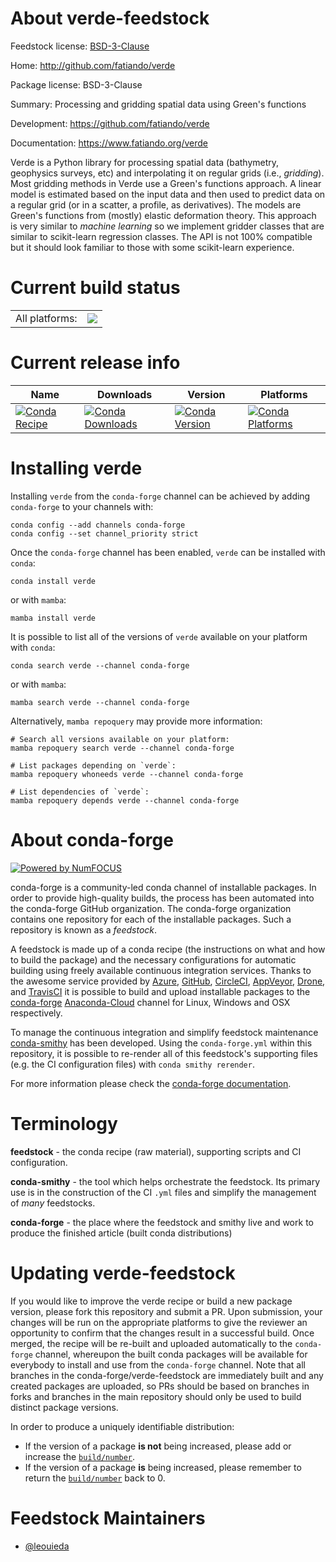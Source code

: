 About verde-feedstock
=====================

Feedstock license: [BSD-3-Clause](https://github.com/conda-forge/verde-feedstock/blob/main/LICENSE.txt)

Home: http://github.com/fatiando/verde

Package license: BSD-3-Clause

Summary: Processing and gridding spatial data using Green's functions

Development: https://github.com/fatiando/verde

Documentation: https://www.fatiando.org/verde

Verde is a Python library for processing spatial data (bathymetry, geophysics
surveys, etc) and interpolating it on regular grids (i.e., *gridding*).
Most gridding methods in Verde use a Green's functions approach.
A linear model is estimated based on the input data and then used to predict
data on a regular grid (or in a scatter, a profile, as derivatives).
The models are Green's functions from (mostly) elastic deformation theory.
This approach is very similar to *machine learning* so we implement gridder
classes that are similar to scikit-learn regression classes.
The API is not 100% compatible but it should look familiar to those with some
scikit-learn experience.


Current build status
====================


<table><tr><td>All platforms:</td>
    <td>
      <a href="https://dev.azure.com/conda-forge/feedstock-builds/_build/latest?definitionId=3634&branchName=main">
        <img src="https://dev.azure.com/conda-forge/feedstock-builds/_apis/build/status/verde-feedstock?branchName=main">
      </a>
    </td>
  </tr>
</table>

Current release info
====================

| Name | Downloads | Version | Platforms |
| --- | --- | --- | --- |
| [![Conda Recipe](https://img.shields.io/badge/recipe-verde-green.svg)](https://anaconda.org/conda-forge/verde) | [![Conda Downloads](https://img.shields.io/conda/dn/conda-forge/verde.svg)](https://anaconda.org/conda-forge/verde) | [![Conda Version](https://img.shields.io/conda/vn/conda-forge/verde.svg)](https://anaconda.org/conda-forge/verde) | [![Conda Platforms](https://img.shields.io/conda/pn/conda-forge/verde.svg)](https://anaconda.org/conda-forge/verde) |

Installing verde
================

Installing `verde` from the `conda-forge` channel can be achieved by adding `conda-forge` to your channels with:

```
conda config --add channels conda-forge
conda config --set channel_priority strict
```

Once the `conda-forge` channel has been enabled, `verde` can be installed with `conda`:

```
conda install verde
```

or with `mamba`:

```
mamba install verde
```

It is possible to list all of the versions of `verde` available on your platform with `conda`:

```
conda search verde --channel conda-forge
```

or with `mamba`:

```
mamba search verde --channel conda-forge
```

Alternatively, `mamba repoquery` may provide more information:

```
# Search all versions available on your platform:
mamba repoquery search verde --channel conda-forge

# List packages depending on `verde`:
mamba repoquery whoneeds verde --channel conda-forge

# List dependencies of `verde`:
mamba repoquery depends verde --channel conda-forge
```


About conda-forge
=================

[![Powered by
NumFOCUS](https://img.shields.io/badge/powered%20by-NumFOCUS-orange.svg?style=flat&colorA=E1523D&colorB=007D8A)](https://numfocus.org)

conda-forge is a community-led conda channel of installable packages.
In order to provide high-quality builds, the process has been automated into the
conda-forge GitHub organization. The conda-forge organization contains one repository
for each of the installable packages. Such a repository is known as a *feedstock*.

A feedstock is made up of a conda recipe (the instructions on what and how to build
the package) and the necessary configurations for automatic building using freely
available continuous integration services. Thanks to the awesome service provided by
[Azure](https://azure.microsoft.com/en-us/services/devops/), [GitHub](https://github.com/),
[CircleCI](https://circleci.com/), [AppVeyor](https://www.appveyor.com/),
[Drone](https://cloud.drone.io/welcome), and [TravisCI](https://travis-ci.com/)
it is possible to build and upload installable packages to the
[conda-forge](https://anaconda.org/conda-forge) [Anaconda-Cloud](https://anaconda.org/)
channel for Linux, Windows and OSX respectively.

To manage the continuous integration and simplify feedstock maintenance
[conda-smithy](https://github.com/conda-forge/conda-smithy) has been developed.
Using the ``conda-forge.yml`` within this repository, it is possible to re-render all of
this feedstock's supporting files (e.g. the CI configuration files) with ``conda smithy rerender``.

For more information please check the [conda-forge documentation](https://conda-forge.org/docs/).

Terminology
===========

**feedstock** - the conda recipe (raw material), supporting scripts and CI configuration.

**conda-smithy** - the tool which helps orchestrate the feedstock.
                   Its primary use is in the construction of the CI ``.yml`` files
                   and simplify the management of *many* feedstocks.

**conda-forge** - the place where the feedstock and smithy live and work to
                  produce the finished article (built conda distributions)


Updating verde-feedstock
========================

If you would like to improve the verde recipe or build a new
package version, please fork this repository and submit a PR. Upon submission,
your changes will be run on the appropriate platforms to give the reviewer an
opportunity to confirm that the changes result in a successful build. Once
merged, the recipe will be re-built and uploaded automatically to the
`conda-forge` channel, whereupon the built conda packages will be available for
everybody to install and use from the `conda-forge` channel.
Note that all branches in the conda-forge/verde-feedstock are
immediately built and any created packages are uploaded, so PRs should be based
on branches in forks and branches in the main repository should only be used to
build distinct package versions.

In order to produce a uniquely identifiable distribution:
 * If the version of a package **is not** being increased, please add or increase
   the [``build/number``](https://docs.conda.io/projects/conda-build/en/latest/resources/define-metadata.html#build-number-and-string).
 * If the version of a package **is** being increased, please remember to return
   the [``build/number``](https://docs.conda.io/projects/conda-build/en/latest/resources/define-metadata.html#build-number-and-string)
   back to 0.

Feedstock Maintainers
=====================

* [@leouieda](https://github.com/leouieda/)

